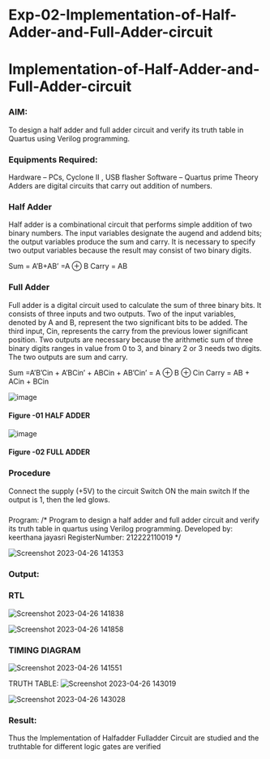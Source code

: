 # Exp-02-Implementation-of-Half-Adder-and-Full-Adder-circuit

# Implementation-of-Half-Adder-and-Full-Adder-circuit
### AIM:
To design a half adder and full adder circuit and verify its truth table in Quartus using Verilog programming.

### Equipments Required:
Hardware – PCs, Cyclone II , USB flasher
Software – Quartus prime
Theory
Adders are digital circuits that carry out addition of numbers.

### Half Adder
Half adder is a combinational circuit that performs simple addition of two binary numbers. The input variables designate the augend and addend bits; the output variables produce the sum and carry. It is necessary to specify two output variables because the result may consist of two binary digits.

Sum = A’B+AB’ =A ⊕ B Carry = AB

### Full Adder
Full adder is a digital circuit used to calculate the sum of three binary bits. It consists of three inputs and two outputs. Two of the input variables, denoted by A and B, represent the two significant bits to be added. The third input, Cin, represents the carry from the previous lower significant position. Two outputs are necessary because the arithmetic sum of three binary digits ranges in value from 0 to 3, and binary 2 or 3 needs two digits. The two outputs are sum and carry.

Sum =A’B’Cin + A’BCin’ + ABCin + AB’Cin’ = A ⊕ B ⊕ Cin Carry = AB + ACin + BCin

 ![image](https://user-images.githubusercontent.com/36288975/163552156-a13e5a56-c638-4110-97d9-8896907c8d25.png)

#### Figure -01 HALF ADDER 


![image](https://user-images.githubusercontent.com/36288975/163552057-b3547877-6d07-45b4-b7e0-bcfebfad9e1d.png)

#### Figure -02 FULL ADDER 

### Procedure

Connect the supply (+5V) to the circuit
Switch ON the main switch
If the output is 1, then the led glows.
### 
Program:
/*
Program to design a half adder and full adder circuit and verify its truth table in quartus using Verilog programming.
Developed by: keerthana jayasri 
RegisterNumber:  212222110019
*/


![Screenshot 2023-04-26 141353](https://user-images.githubusercontent.com/121163440/234524000-20f18272-8cea-4f0e-a985-1ff052d84688.png)

### Output:
### RTL

![Screenshot 2023-04-26 141838](https://user-images.githubusercontent.com/121163440/234524090-02d6c6ba-93ba-4770-ac06-a997f37d3c3e.png)

![Screenshot 2023-04-26 141858](https://user-images.githubusercontent.com/121163440/234524181-369dd4f8-6ae5-4a8e-a306-a8acbe3b9494.png)


### TIMING DIAGRAM
![Screenshot 2023-04-26 141551](https://user-images.githubusercontent.com/121163440/234523892-7781f8de-966a-43b5-a2ed-f88d95089bd7.png)

TRUTH TABLE:
![Screenshot 2023-04-26 143019](https://user-images.githubusercontent.com/121163440/234525863-260e048c-2bea-4fe8-a376-de0c96eda033.png)


![Screenshot 2023-04-26 143028](https://user-images.githubusercontent.com/121163440/234525904-db8d41fc-93e3-46a4-93ce-b13711065b7f.png)


### Result:
 Thus the Implementation of Halfadder Fulladder Circuit are studied and the truthtable for
different logic gates are verified

